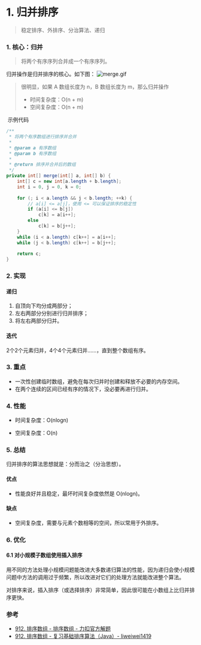 # 1. 归并排序

> 稳定排序、外排序、分治算法、递归


### 1. 核心：归并
> 将两个有序序列合并成一个有序序列。

归并操作是归并排序的核心。如下图：
![merge.gif](https://github.com/liangkuai/mylib/tree/master/assets/images/algorithm/sort/merge/merge.gif)
> 很明显，如果 A 数组长度为 n，B 数组长度为 m，那么归并操作
> - 时间复杂度：O(n + m)
> - 空间复杂度：O(n + m)


 示例代码 
```java
/**
 * 将两个有序数组进行排序并合并
 *
 * @param a 有序数组
 * @param b 有序数组
 *
 * @return 排序并合并后的数组
 */
private int[] merge(int[] a, int[] b) {
    int[] c = new int[a.length + b.length];
    int i = 0, j = 0, k = 0;
    
    for (; i < a.length && j < b.length; ++k) {
        // a[i] <= a[j]，使用 <= 可以保证排序的稳定性
        if (a[i] <= b[j])
            c[k] = a[i++];
        else
            c[k] = b[j++];
    }
    while (i < a.length) c[k++] = a[i++];
    while (j < b.length) c[k++] = b[j++];
    
    return c;
}
```


### 2. 实现
#### 递归

1. 自顶向下均分成两部分；
1. 左右两部分分别进行归并排序；
1. 将左右两部分归并。



#### 迭代
2个2个元素归并，4个4个元素归并......，直到整个数组有序。


### 3. 重点

- 一次性创建临时数组，避免在每次归并时创建和释放不必要的内存空间。
- 在两个连续的区间已经有序的情况下，没必要再进行归并。



### 4. 性能

- 时间复杂度：O(nlogn)


- 空间复杂度：O(n)



### 5. 总结
归并排序的算法思想就是：分而治之（分治思想）。


#### 优点

- 性能良好并且稳定，最坏时间复杂度依然是 O(nlogn)。



#### 缺点

- 空间复杂度，需要与元素个数相等的空间，所以常用于外排序。



### 6. 优化
#### 6.1 对小规模子数组使用插入排序
用不同的方法处理小规模问题能改进大多数递归算法的性能，因为递归会使小规模问题中方法的调用过于频繁，所以改进对它们的处理方法就能改进整个算法。


对排序来说，插入排序（或选择排序）非常简单，因此很可能在小数组上比归并排序更快。


### 参考

- [912. 排序数组 - 排序数组 - 力扣官方解题](https://leetcode-cn.com/problems/sort-an-array/solution/pai-xu-shu-zu-by-leetcode-solution/)
- [912. 排序数组 - 复习基础排序算法（Java）- liweiwei1419](https://leetcode-cn.com/problems/sort-an-array/solution/fu-xi-ji-chu-pai-xu-suan-fa-java-by-liweiwei1419/)
